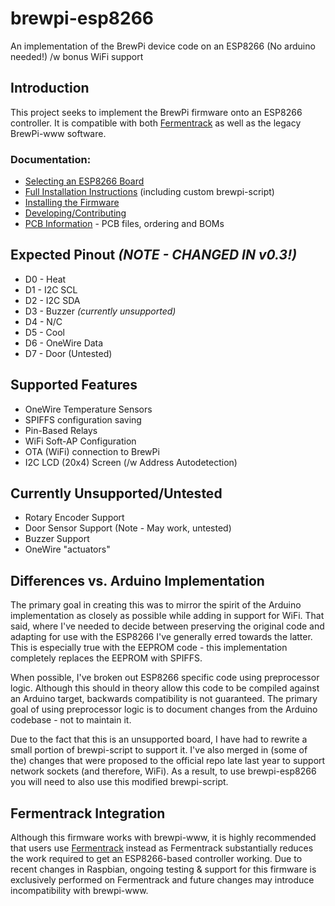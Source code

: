 # brewpi-esp8266
An implementation of the BrewPi device code on an ESP8266 (No arduino needed!) /w bonus WiFi support

## Introduction
This project seeks to implement the BrewPi firmware onto an ESP8266 controller. It is compatible with both [Fermentrack](http://www.fermentrack.com/) as well as the legacy BrewPi-www software.

### Documentation:
* [Selecting an ESP8266 Board](docs/Selecting%20an%20ESP%20Board.md)  
* [Full Installation Instructions](docs/INSTALL.md) (including custom brewpi-script)
* [Installing the Firmware](docs/Installing%20the%20Firmware.md)
* [Developing/Contributing](docs/DEVELOP.md)
* [PCB Information](docs/PCB%20Information.md) - PCB files, ordering and BOMs

## Expected Pinout *(NOTE - CHANGED IN v0.3!)*
* D0 - Heat
* D1 - I2C SCL
* D2 - I2C SDA
* D3 - Buzzer *(currently unsupported)*
* D4 - N/C
* D5 - Cool
* D6 - OneWire Data
* D7 - Door (Untested)

## Supported Features
* OneWire Temperature Sensors
* SPIFFS configuration saving
* Pin-Based Relays
* WiFi Soft-AP Configuration
* OTA (WiFi) connection to BrewPi 
* I2C LCD (20x4) Screen (/w Address Autodetection)

## Currently Unsupported/Untested
* Rotary Encoder Support
* Door Sensor Support (Note - May work, untested)
* Buzzer Support
* OneWire "actuators"

## Differences vs. Arduino Implementation
The primary goal in creating this was to mirror the spirit of the Arduino implementation as closely as possible while adding in support for WiFi. That said, where I've needed to decide between preserving the original code and adapting for use with the ESP8266 I've generally erred towards the latter. This is especially true with the EEPROM code - this implementation completely replaces the EEPROM with SPIFFS. 

When possible, I've broken out ESP8266 specific code using preprocessor logic. Although this should in theory allow this code to be compiled against an Arduino target, backwards compatibility is not guaranteed. The primary goal of using preprocessor logic is to document changes from the Arduino codebase - not to maintain it.

Due to the fact that this is an unsupported board, I have had to rewrite a small portion of brewpi-script to support it. I've also merged in (some of the) changes that were proposed to the official repo late last year to support network sockets (and therefore, WiFi). As a result, to use brewpi-esp8266 you will need to also use this modified brewpi-script. 

## Fermentrack Integration

Although this firmware works with brewpi-www, it is highly recommended that users use [Fermentrack](http://www.fermentrack.com/) instead as Fermentrack substantially reduces the work required to get an ESP8266-based controller working. Due to recent changes in Raspbian, ongoing testing & support for this firmware is exclusively performed on Fermentrack and future changes may introduce incompatibility with brewpi-www.



